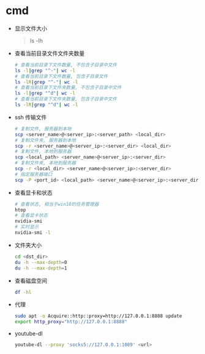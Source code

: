 # cmd

- 显示文件大小

  > ls -lh

- 查看当前目录文件文件夹数量

  ```bash
  # 查看当前目录下文件数量, 不包含子目录中文件
  ls -l|grep "^-"| wc -l
  # 查看当前目录下文件数量, 包含子目录文件
  ls -lR|grep "^-"| wc -l
  # 查看当前目录下文件夹数量, 不包含子目录中文件
  ls -l|grep "^d"| wc -l
  # 查看当前目录下文件夹数量, 包含子目录中文件
  ls -lR|grep "^d"| wc -l
  ```

- ssh 传输文件

  ```bash
  # 复制文件, 服务器到本地
  scp <server_name>@<server_ip>:<server_path> <local_dir>
  # 复制文件夹, 服务器到本地
  scp -r <server_name>@<server_ip>:<server_dir> <local_dir>
  # 复制文件, 本地到服务器
  scp <local_path> <server_name>@<server_ip>:<server_dir> 
  # 复制文件夹, 本地到服务器
  scp -r <local_dir> <server_name>@<server_ip>:<server_dir>
  # 指定服务器端口
  scp -P <port_id> <local_path> <server_name>@<server_ip>:<server_dir>
  ```

- 查看显卡和状态

  ```bash
  # 查看状态, 相当于win10的任务管理器
  htop
  # 查看显卡状态
  nvidia-smi 
  # 实时显示
  nvidia-smi -l
  ```
  
- 文件夹大小

  ```bash
  cd <dst_dir>
  du -h --max-depth=0
  du -h --max-depth=1
  ```
  
- 查看磁盘空间

  ```bash
  df -hl
  ```

- 代理

  ```bash
  sudo apt -o Acquire::http::proxy=http://127.0.0.1:8888 update
  export http_proxy="http://127.0.0.1:8888"
  ```

- youtube-dl

  ```bash
  youtube-dl --proxy 'socks5://127.0.0.1:1089' <url>
  ```

  